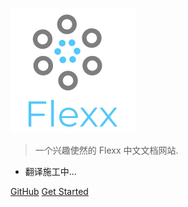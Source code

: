 ![logo](_media/flexx.png)

<!-- # **Flexx** -->

> 一个兴趣使然的 Flexx 中文文档网站.

* 翻译施工中...

[GitHub](https://github.com/docsifyjs/docsify/)
[Get Started](/zh-cn/Getting_started)